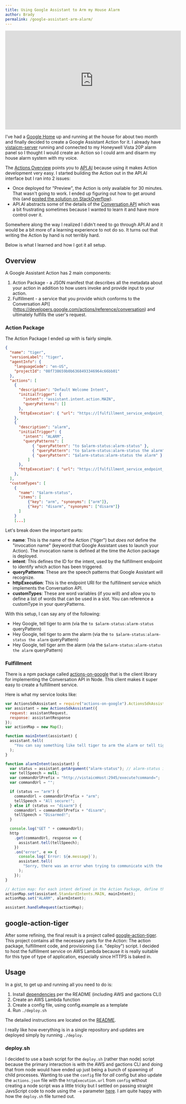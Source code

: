 ```yaml
---
title: Using Google Assistant to Arm my House Alarm
author: Brady
permalink: /google-assistant-arm-alarm/
---
```


<iframe width="560" height="315" src="https://www.youtube.com/embed/V_INz5tQLGI" frameborder="0" allowfullscreen>
  <a href="https://www.youtube.com/watch?v=V_INz5tQLGI"><img src="https://img.youtube.com/vi/V_INz5tQLGI/0.jpg"/></a>
</iframe>

I've had a [Google Home](https://madeby.google.com/home/) up and running at the house for about two month and finally decided to create a Google Assistant Action for it. I already have [vistaicm-server](https://github.com/bradymholt/vistaicm-server) running and connected to my Honeywell Vista 20P alarm panel so I thought I would create an Action so I could arm and disarm my house alarm system with my voice.

The [Actions Overview](https://developers.google.com/actions/) points you to [API.AI](https://api.ai/) because using it makes Action development very easy. I started building the Action out in the API.AI interface but I ran into 2 issues:

* Once deployed for "Preview", the Action is only available for 30 minutes. That wasn't going to work. I ended up figuring out how to get around this (and [posted the solution on StackOverflow](http://stackoverflow.com/questions/41088596/make-google-actions-development-project-preview-persist-longer/41205026#41205026)).
* API.AI abstracts some of the details of the [Conversation API](https://developers.google.com/actions/reference/conversation) which was a bit frustrating sometimes because I wanted to learn it and have more control over it.

Somewhere along the way I realized I didn't need to go through API.AI and it would be a bit more of a learning experience to not do so. It turns out that writing the Action by hand is not terribly hard.

Below is what I learned and how I got it all setup.

## Overview

A Google Assistant Action has 2 main components:

1. Action Package - a JSON manifest that describes all the metadata about your action in addition to how users invoke and provide input to your action.
2. Fulfillment - a service that you provide which conforms to the Conversation API](https://developers.google.com/actions/reference/conversation) and ultimately fulfills the user's request.

### Action Package

The Action Package I ended up with is fairly simple.

```json
{
  "name": "tiger",
  "versionLabel": "tiger",
  "agentInfo": {
    "languageCode": "en-US",
    "projectId": "08f738659b0b6368493346964c66bb01"
  },
  "actions": [
    {
      "description": "Default Welcome Intent",
      "initialTrigger": {
        "intent": "assistant.intent.action.MAIN",
        "queryPatterns": []
      },
      "httpExecution": { "url": "https://[fulfillment_service_endpoint_url_here.com]" }
    },
    {
      "description": "alarm",
      "initialTrigger": {
        "intent": "ALARM",
        "queryPatterns": [
            { "queryPattern": "to $alarm-status:alarm-status" },
            { "queryPattern": "to $alarm-status:alarm-status the alarm" },
            { "queryPattern": "$alarm-status:alarm-status the alarm" }
          ]
      },
      "httpExecution": { "url": "https://[fulfillment_service_endpoint_url_here.com]" }
    },
  ],
  "customTypes": [
    {
      "name": "$alarm-status",
      "items": [
          {"key": "arm", "synonyms": ["arm"]},
          {"key": "disarm", "synonyms": ["disarm"]}
      ]
    }
    [...]
```

Let's break down the important parts:

* **name**: This is the name of the Action ("tiger") but _does not_ define the "invocation name" (keyword that Google Assistant uses to launch your Action). The invocation name is defined at the time the Action package is deployed.
* **intent**: This defines the ID for the intent, used by the fulfillment endpoint to identify which action has been triggered.
* **queryPatterns**: These are the speech patterns that Google Assistant will recognize.
* **httpExecution**: This is the endpoint URI for the fulfillment service which implements the Conversation API.
* **customTypes**: These are word variables (if you will) and allow you to define a list of words that can be used in a slot. You can reference a customType in your queryPatterns.

With this setup, I can say any of the following:

* Hey Google, tell tiger to arm (via the `to $alarm-status:alarm-status` queryPattern)
* Hey Google, tell tiger to arm the alarm (via the `to $alarm-status:alarm-status the alarm` queryPattern)
* Hey Google, tell tiger arm the alarm (via the `$alarm-status:alarm-status the alarm` queryPattern)

### Fulfillment

There is a npm package called [actions-on-google](https://www.npmjs.com/package/actions-on-google) that is the client library for implementing the Conversation API in Node. This client makes it super easy to create a fulfillment service.

Here is what my service looks like:

```js
var ActionsSdkAssistant = require("actions-on-google").ActionsSdkAssistant;
var assistant = new ActionsSdkAssistant({
  request: assistantRequest,
  response: assistantResponse
});
var actionMap = new Map();

function mainIntent(assistant) {
  assistant.tell(
    "You can say something like tell tiger to arm the alarm or tell tiger to open the left garage door."
  );
}

function alarmIntent(assistant) {
  var status = assistant.getArgument("alarm-status"); // alarm-status is a customType
  var tellSpeech = null;
  var commandUrlPrefix = "http://vistaicmHost:2945/execute?command=";
  var commandUrl = "";

  if (status == "arm") {
    commandUrl = commandUrlPrefix + "arm";
    tellSpeech = "All secure!";
  } else if (status == "disarm") {
    commandUrl = commandUrlPrefix + "disarm";
    tellSpeech = "Disarmed!";
  }

  console.log("GET " + commandUrl);
  http
    .get(commandUrl, response => {
      assistant.tell(tellSpeech);
    })
    .on("error", e => {
      console.log(`Error: ${e.message}`);
      assistant.tell(
        "Sorry, there was an error when trying to communicate with the house."
      );
    });
}

// Action map: For each intent defined in the Action Package, define the handler for it.
actionMap.set(assistant.StandardIntents.MAIN, mainIntent);
actionMap.set("ALARM", alarmIntent);

assistant.handleRequest(actionMap);
```

## google-action-tiger

After some refining, the final result is a project called [google-action-tiger](https://github.com/bradymholt/google-action-tiger). This project contains all the necessary parts for the Action: The action package, fulfillment code, and provisioning (i.e. "deploy") script. I decided to host the fulfillment service on AWS Lambda because it is really suitable for this type of type of application, especially since HTTPS is baked in.

## Usage

In a gist, to get up and running all you need to do is:

1. Install [dependencies](https://github.com/bradymholt/google-action-tiger#dependencies) per the README (including AWS and gactions CLI)
2. Create an AWS Lambda function
3. Create a config file, using config.example as a template
4. Run `./deploy.sh`

The detailed instructions are located on the [README](https://github.com/bradymholt/google-action-tiger/blob/master/README.md).

I really like how everything is in a single repository and updates are deployed simply by running `./deploy`.

### deploy.sh

I decided to use a bash script for the `deploy.sh` (rather than node) script because the primary interaction is with the AWS and gactions CLI and doing that from node would have ended up just being a bunch of spawning of child processes. Wanting to use the `config` file for _all_ config but also update the `actions.json` file with the `httpExecution.url` from `config` without creating a node script was a little tricky but I settled on passing straight JavsScript code to node using the `-e` parameter [here](https://github.com/bradymholt/google-action-tiger/blob/master/deploy-google-assistant.sh#L10). I am quite happy with how the `deploy.sh` file turned out.
